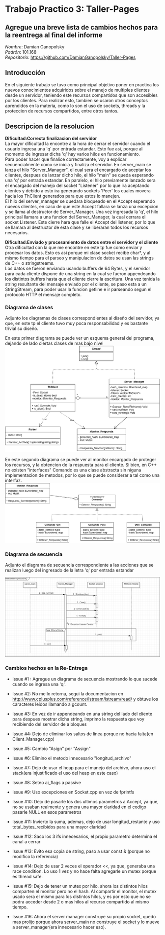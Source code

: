 # Trabajo Practico 3: Taller-Pages

## Agregue una breve lista de cambios hechos para la reentrega al final del informe

*Nombre*: Damian Ganopolsky  
*Padrón*: 101.168  
*Repositorio*: https://github.com/DamianGanopolsky/Taller-Pages


## Introducción
En el siguiente trabajo se tuvo como principal objetivo poner en practica los nuevos conocimientos adquiridos sobre el manejo de multiples clientes desde un servidor, teniendo este recursos compartidos que son accesibles por los clientes. Para realizar esto, tambien se usaron otros conceptos aprendidos en la materia, como lo son el uso de sockets, threads y la proteccion de recursos compartidos, entre otros tantos.

## Descripcion de la resolucion

**Dificultad:Correcta finalizacion del servidor**  
La mayor dificultad la encontre a la hora de cerrar el servidor cuando el usuario ingresa una 'q' por entrada estandar. Esto fue asi, porque al momento de ingresar dicha 'q' hay varios hilos en funcionamiento.  
Para poder hacer que finalice correctamente, voy a explicar secuencialmente como se inicia y finaliza el servidor. En server_main se lanza el hilo "Server_Manager", el cual sera el encargado de aceptar los clientes, despues de lanzar dicho hilo, el hilo "main" se queda esperando una 'q' por entrada estandar. En paralelo, el hilo previamente lanzado sera el encargado del manejo del socket "Listener" por lo que ira aceptando clientes y debido a esto ira generando sockets 'Peer' los cuales movera hacia los ThClient generados para que estos lo manejen.  
El hilo del server_manager se quedara bloqueado en el Accept esperando nuevos clientes, en caso de que este Accept fallara se lanza una excepcion y se llama al destructor de Server_Manager. Una vez ingresada la 'q', el hilo principal llamara a una funcion del Server_Manager, la cual cerrara el socket Listener. Este cierre hara que falle el Accept del listener, por lo que se llamara al destructor de esta clase y se liberaran todos los recursos necesarios.

**Dificultad:Enviado y procesamiento de datos entre el servidor y el cliente**  
Otra dificultad con la que me encontre en este tp fue como enviar y procesar los datos. Esto es asi porque mi clase socket recibe char*, y al mismo tiempo para el parseo y manipulacion de datos se usan las strings de C++ o stringstreams.  
Los datos se fueron enviando usando buffers de 64 Bytes, y el servidor para cada cliente dispone de una string en la cual se fueron appendeando los distintos buffers hasta que el cliente cierre la escritura. Una vez tenida la string resultante del mensaje enviado por el cliente, se paso esta a un StringStream, para poder usar la funcion getline e ir parseando segun el protocolo HTTP el mensaje completo.



### Diagrama de clases
Adjunto los diagramas de clases correspondientes al diseño del servidor, ya que, en este tp el cliente tuvo muy poca responsabilidad y es bastante trivial su diseño.  

En este primer diagrama se puede ver un esquema general del programa, dejando de lado ciertas clases de mas bajo nivel
![DiagramaClases1](DiagClases1.png)  

En este segundo diagrama se puede ver al monitor encargado de proteger los recursos, y la obtencion de la respuesta para el cliente. Si bien, en C++ no existen "interfaces" Comando es una clase abstracta sin niguna implementacion de metodos, por lo que se puede considerar a tal como una interfaz.
![DiagramaClases2](DiagClases2.png)


### Diagrama de secuencia

Adjunto el diagrama de secuencia correspondiente a las acciones que se realizan luego del ingresado de la letra 'q' por entrada estandar  

![DiagramaSecuencia](Diagrama_secuencia.png)


### Cambios hechos en la Re-Entrega

- Issue #1 : Agregue un diagrama de secuencia mostrando lo que sucede cuando se ingresa una 'q'.

- Issue #2: No me lo retorna, segui la documentacion en http://www.cplusplus.com/reference/istream/istream/read/ y obtuve los caracteres leidos llamando a gcount.

- Issue #3: En vez de ir appendeando en una string del lado del cliente para despues mostrar dicha string, imprimo la respuesta que voy recibiendo del servidor de a bloques

- Issue #4: Dejo de eliminar los saltos de linea porque no hacia falta(en Client_Manager.cpp)

- Issue #5: Cambio "Asign" por "Assign"

- Issue #6: Elimino el metodo innecesario "longitud_archivo"

- Issue #7: Dejo de usar el heap para el manejo del archivo, ahora uso el stack(era injustificado el uso del heap en este caso)

- Issue #8: Seteo ai_flags a passive

- Issue #9: Uso excepciones en Socket.cpp en vez de fprintfs

- Issue #10: Dejo de pasarle los dos ultimos parametros a Accept, ya que, no se usaban realmente y genera una mayor claridad en el codigo pasarle NULL en esos parametros

- Issue #11: Invierto la suma, ademas, dejo de usar longitud_restante y uso total_bytes_recibidos para una mayor claridad

- Issue #12: Saco los 3 ifs innecesarios, el propio parametro determina el canal a cerrar

- Issue #13: Evito esa copia de string, paso a usar const & (porque no modifico la referencia)

- Issue #14: Dejo de usar 2 veces el operador <<, ya que, generaba una race condition. Lo uso 1 vez y no hace falta agregarle un mutex porque es thread safe.

- Issue #15: Dejo de tener un mutex por hilo, ahora los distintos hilos comparten el monitor pero no el hash. Al compartir el monitor, el mutex usado sera el mismo para los distintos hilos, y es por esto que no se podra acceder desde 2 o mas hilos al recurso compartido al mismo tiempo.

- Issue #16: Ahora el server manager construye su propio socket, quedo mas prolijo porque ahora server_main no construye el socket y lo mueve a server_manager(era innecesario hacer eso).

